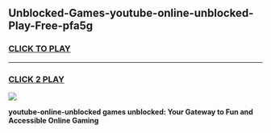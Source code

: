 
## Unblocked-Games-youtube-online-unblocked-Play-Free-pfa5g
<h3>
<a href="https://premium76.site?title=youtube-online-unblocked&ref=20M">CLICK TO PLAY</a></h3>
<hr>

<h3>
<a href="https://premium76.site?title=youtube-online-unblocked&ref=20M">CLICK 2 PLAY</a>
  
</h3>

<a href="https://premium76.site?title=youtube-online-unblocked&ref=19M"><img src="https://clearcache.store/games.png"></a>


**youtube-online-unblocked games unblocked: Your Gateway to Fun and Accessible Online Gaming**
